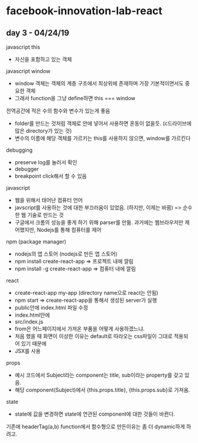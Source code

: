 # facebook-innovation-lab-react

## day 3 - 04/24/19

javascript this
- 자신을 포함하고 있는 객체

javascript window
- window 객체는 객체의 계층 구조에서 최상위에 존재하며 가장 기본적이면서도 중요한 객체
- 그래서 function을 그냥 define하면 this === window

전역공간에 적은 수의 함수와 변수가 있는게 좋음
- folder를 만드는 것처럼 객체로 안에 넣어서 사용하면 혼동이 없을듯. (c드라이브에 많은 directory가 있는 것)
- 변수의 이름에 해당 객체를 가르키는 this를 사용하지 않으면, window를 가르킨다

debugging
- preserve log를 눌러서 확인
- debugger
- breakpoint click해서 할 수 있음

javascript
- 웹을 위해서 태어난 컴퓨터 언어
- javscript를 사용하는 것에 대한 부끄러움이 있었음. (하지만, 이제는 바뀜) => 순수한 웹 기술로 만드는 것
- 구글에서 크롬의 성능을 좋게 하기 위해 parser를 만듦. 과거에는 웹브라우저만 제어했지만, Nodejs를 통해 컴퓨터를 제어

npm (package manager)
- nodejs의 앱 스토어 (nodejs로 만든 앱 스토어)
- npm install create-react-app => 프로젝트 내에 깔림
- npm install -g create-react-app => 컴퓨터 내에 깔림

react
- create-react-app my-app (directory name으로 react는 안됨)
- npm start => create-react-app을 통해서 생성된 server가 실행
- public안에 index.html 파일 수정
- index.html안에 <div id="root"></div>
- src/index.js
- from은 어느페이지에서 가져온 부품을 어떻게 사용하겠느냐.
- 처음 했을 때 화면이 이상한 이유는 default로 따라오는 css파일이 그대로 적용되어 있기 때문에
- JSX를 사용

props
- 예시 코드에서 Subject라는 component는 title, sub이라는 property를 갖고 있음.
- 해당 component(Subject)에서 {this.props.title}, {this.props.sub}로 가져옴.

state
- state에 값을 변경하면 state에 연관된 component에 대한 것들이 바뀐다.

기존에 headerTag(a,b) function에서 함수형으로 만든이유는 좀 더 dynamic하게 하려고.
